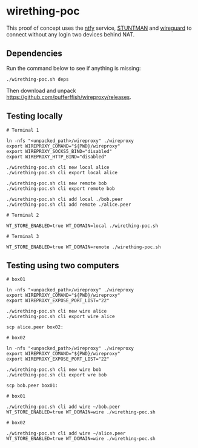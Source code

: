 # wirething-poc

This proof of concept uses the [ntfy](https://ntfy.sh) service,
[STUNTMAN](https://www.stunprotocol.org) and [wireguard](https://www.wireguard.com)
to connect without any login two devices behind NAT.

## Dependencies

Run the command below to see if anything is missing:

    ./wirething-poc.sh deps

Then download and unpack https://github.com/pufferffish/wireproxy/releases.

## Testing locally

    # Terminal 1

    ln -nfs "<unpacked_path>/wireproxy" ./wireproxy
    export WIREPROXY_COMAND="${PWD}/wireproxy"
    export WIREPROXY_SOCKS5_BIND="disabled"
    export WIREPROXY_HTTP_BIND="disabled"

    ./wirething-poc.sh cli new local alice
    ./wirething-poc.sh cli export local alice

    ./wirething-poc.sh cli new remote bob
    ./wirething-poc.sh cli export remote bob

    ./wirething-poc.sh cli add local ./bob.peer
    ./wirething-poc.sh cli add remote ./alice.peer

    # Terminal 2

    WT_STORE_ENABLED=true WT_DOMAIN=local ./wirething-poc.sh

    # Terminal 3

    WT_STORE_ENABLED=true WT_DOMAIN=remote ./wirething-poc.sh

## Testing using two computers

    # box01

    ln -nfs "<unpacked_path>/wireproxy" ./wireproxy
    export WIREPROXY_COMAND="${PWD}/wireproxy"
    export WIREPROXY_EXPOSE_PORT_LIST="22"

    ./wirething-poc.sh cli new wire alice
    ./wirething-poc.sh cli export wire alice

    scp alice.peer box02:

    # box02

    ln -nfs "<unpacked_path>/wireproxy" ./wireproxy
    export WIREPROXY_COMAND="${PWD}/wireproxy"
    export WIREPROXY_EXPOSE_PORT_LIST="22"

    ./wirething-poc.sh cli new wire bob
    ./wirething-poc.sh cli export wre bob

    scp bob.peer box01:

    # box01

    ./wirething-poc.sh cli add wire ~/bob.peer
    WT_STORE_ENABLED=true WT_DOMAIN=wire ./wirething-poc.sh

    # box02

    ./wirething-poc.sh cli add wire ~/alice.peer
    WT_STORE_ENABLED=true WT_DOMAIN=wire ./wirething-poc.sh
